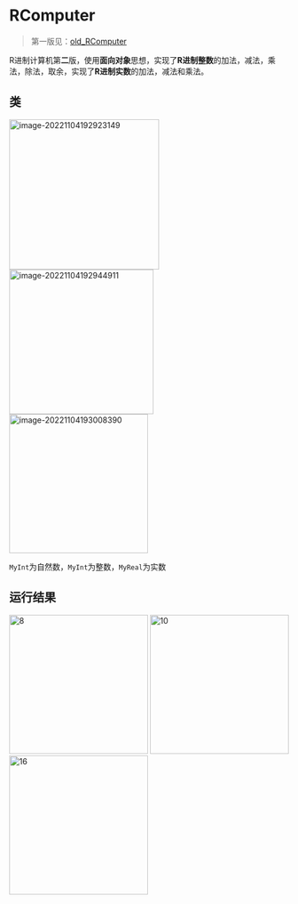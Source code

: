 # RComputer

> 第一版见：[old_RComputer](https://github.com/WhiteNight123/RComputer1/tree/main/old_RComputer)

R进制计算机第**二**版，使用**面向对象**思想，实现了**R进制整数**的加法，减法，乘法，除法，取余，实现了**R进制实数**的加法，减法和乘法。

## 类

<img src="https://typora-1256766878.cos.ap-chongqing.myqcloud.com/image-20221104192923149.png" alt="image-20221104192923149" width="270dp" /> <img src="https://typora-1256766878.cos.ap-chongqing.myqcloud.com/image-20221104192944911.png" alt="image-20221104192944911" width="260dp" /> <img src="https://typora-1256766878.cos.ap-chongqing.myqcloud.com/image-20221104193008390.png" alt="image-20221104193008390" width="250dp" />

`MyInt`为自然数，`MyInt`为整数，`MyReal`为实数

## 运行结果

<img src="https://s2.loli.net/2023/07/08/BuNPGvr49LaYbJF.png" alt="8" width="250dp" />         <img src="https://typora-1256766878.cos.ap-chongqing.myqcloud.com/10.png" alt="10" width="250dp" />          <img src="https://s2.loli.net/2023/07/08/4GYMshvCAntcXEU.png" alt="16" width="250dp" />
